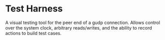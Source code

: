 # Test Harness
A visual testing tool for the peer end of a gudp connection.
Allows control over the system clock, arbitrary reads/writes,
and the ability to record actions to build test cases.
